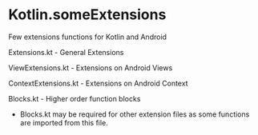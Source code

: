 # Kotlin.someExtensions
Few extensions functions for Kotlin and Android

Extensions.kt - General Extensions

ViewExtensions.kt - Extensions on Android Views

ContextExtensions.kt - Extensions on Android Context

Blocks.kt - Higher order function blocks

- Blocks.kt may be required for other extension files as some functions
are imported from this file.
